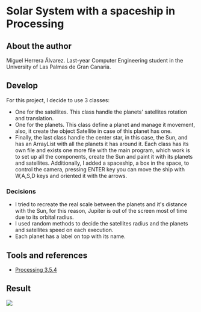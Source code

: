 # Solar System with a spaceship in Processing
## About the author
Miguel Herrera Álvarez. Last-year Computer Engineering student in the University of Las Palmas de Gran Canaria.

## Develop
For this project, I decide to use 3 classes:
- One for the  satellites. This class handle the planets' satellites rotation and translation.
- One for the planets. This class define a planet and manage it movement, also, it create the object Satellite in case of this planet has one.
- Finally, the last class handle the center star, in this case, the Sun, and has an ArrayList with all the planets it has around it.
Each class has its own file and exists one more file with the main program, which work is to set up all the components, create the Sun and paint it with its planets and satellites.
Additionally, I added a spaceship, a box in the space, to control the camera, pressing ENTER key you can move the ship with W,A,S,D keys and oriented it with the arrows.
### Decisions
- I tried to recreate the real scale between the planets and it's distance with the Sun, for this reason, Jupiter is out of the screen most of time due to its orbital radius.
- I used random methods to decide the satellites radius and the planets and satellites speed on each execution.
- Each planet has a label on top with its name.


## Tools and references
- [Processing 3.5.4](http://processing.org/)

## Result
![](./images/solarSystem.gif)